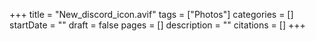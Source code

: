 +++
title = "New_discord_icon.avif"
tags = ["Photos"]
categories = []
startDate = ""
draft = false
pages = []
description = ""
citations = []
+++

